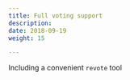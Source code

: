```yaml
---
title: Full voting support
description:
date: 2018-09-19
weight: 15

---
```

Including a convenient `revote` tool